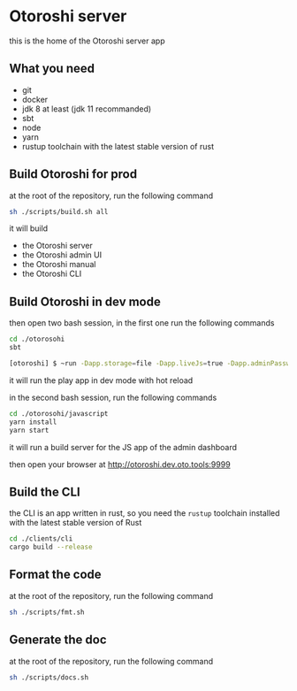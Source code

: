 # Otoroshi server

this is the home of the Otoroshi server app

## What you need

* git
* docker
* jdk 8 at least (jdk 11 recommanded)
* sbt
* node
* yarn
* rustup toolchain with the latest stable version of rust

## Build Otoroshi for prod

at the root of the repository, run the following command

```sh
sh ./scripts/build.sh all
```

it will build 

* the Otoroshi server
* the Otoroshi admin UI
* the Otoroshi manual
* the Otoroshi CLI

## Build Otoroshi in dev mode

then open two bash session, in the first one run the following commands

```sh
cd ./otorosohi
sbt

[otoroshi] $ ~run -Dapp.storage=file -Dapp.liveJs=true -Dapp.adminPassword=password -Dapp.domain=oto.tools
```

it will run the play app in dev mode with hot reload

in the second bash session, run the following commands

```sh
cd ./otorosohi/javascript
yarn install
yarn start
```

it will run a build server for the JS app of the admin dashboard

then open your browser at <a href="" target="_blank">http://otoroshi.dev.oto.tools:9999</a>

## Build the CLI

the CLI is an app written in rust, so you need the `rustup` toolchain installed with the latest stable version of Rust

```sh
cd ./clients/cli
cargo build --release
```

## Format the code

at the root of the repository, run the following command

```sh
sh ./scripts/fmt.sh
```

## Generate the doc

at the root of the repository, run the following command

```sh
sh ./scripts/docs.sh
```

